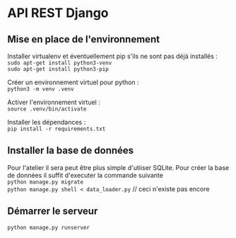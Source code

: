 # API REST Django

## Mise en place de l'environnement

Installer virtualenv et éventuellement pip s'ils ne sont pas déjà installés :<br>
`sudo apt-get install python3-venv`<br>
`sudo apt-get install python3-pip`<br>

Créer un environnement virtuel pour python :<br>
`python3 -m venv .venv`<br>

Activer l'environnement virtuel :<br>
`source .venv/bin/activate`<br>

Installer les dépendances :<br>
`pip install -r requirements.txt`

## Installer la base de données

Pour l'atelier il sera peut être plus simple d'utiiser SQLite. Pour créer la base de données il suffit d'executer la commande suivante<br>
`python manage.py migrate`<br>
`python manage.py shell < data_loader.py` // ceci n'existe pas encore

## Démarrer le serveur
`python manage.py runserver`<br>
